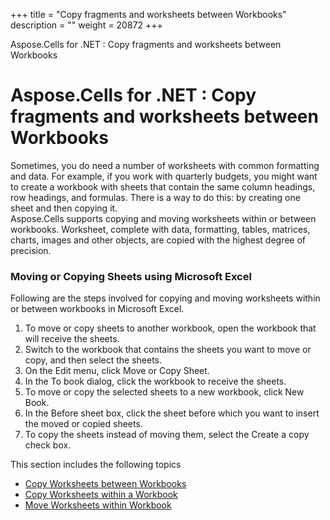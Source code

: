 +++
title = "Copy fragments and worksheets between Workbooks" 
description = "" 
weight = 20872 
+++

Aspose.Cells for .NET : Copy fragments and worksheets between Workbooks  

# Aspose.Cells for .NET : Copy fragments and worksheets between Workbooks


Sometimes, you do need a number of worksheets with common formatting and data. For example, if you work with quarterly budgets, you might want to create a workbook with sheets that contain the same column headings, row headings, and formulas. There is a way to do this: by creating one sheet and then copying it.  
Aspose.Cells supports copying and moving worksheets within or between workbooks. Worksheet, complete with data, formatting, tables, matrices, charts, images and other objects, are copied with the highest degree of precision.

### Moving or Copying Sheets using Microsoft Excel

Following are the steps involved for copying and moving worksheets within or between workbooks in Microsoft Excel.

1.  To move or copy sheets to another workbook, open the workbook that will receive the sheets.
2.  Switch to the workbook that contains the sheets you want to move or copy, and then select the sheets.
3.  On the Edit menu, click Move or Copy Sheet.
4.  In the To book dialog, click the workbook to receive the sheets.
5.  To move or copy the selected sheets to a new workbook, click New Book.
6.  In the Before sheet box, click the sheet before which you want to insert the moved or copied sheets.
7.  To copy the sheets instead of moving them, select the Create a copy check box.

This section includes the following topics

*   [Copy Worksheets between Workbooks](https://docs2.aspose.com/cells/net/plugins/asposecellsforopenxml/missingfeaturesinopenxml/high-levelprogrammingwithaworkbookobjectmodel/copyfragmentsandworksheetsbetweenworkbooks/copy+worksheets+between+workbooks)
*   [Copy Worksheets within a Workbook](https://docs2.aspose.com/cells/net/plugins/asposecellsforopenxml/missingfeaturesinopenxml/high-levelprogrammingwithaworkbookobjectmodel/copyfragmentsandworksheetsbetweenworkbooks/copy+worksheets+within+a+workbook)
*   [Move Worksheets within Workbook](https://docs2.aspose.com/cells/net/plugins/asposecellsforopenxml/missingfeaturesinopenxml/high-levelprogrammingwithaworkbookobjectmodel/copyfragmentsandworksheetsbetweenworkbooks/move+worksheets+within+workbook)

